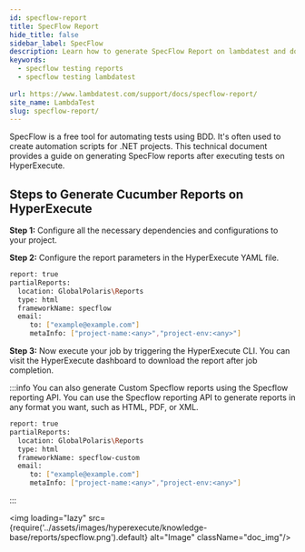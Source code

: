 ```yaml
---
id: specflow-report
title: SpecFlow Report
hide_title: false
sidebar_label: SpecFlow
description: Learn how to generate SpecFlow Report on lambdatest and download the reports from the dashboard
keywords:
  - specflow testing reports
  - specflow testing lambdatest 
  
url: https://www.lambdatest.com/support/docs/specflow-report/
site_name: LambdaTest
slug: specflow-report/
---
```

<script type="application/ld+json"
      dangerouslySetInnerHTML={{ __html: JSON.stringify({
       "@context": "https://schema.org",
        "@type": "BreadcrumbList",
        "itemListElement": [{
          "@type": "ListItem",
          "position": 1,
          "name": "LambdaTest",
          "item": "https://www.lambdatest.com"
        },{
          "@type": "ListItem",
          "position": 2,
          "name": "Support",
          "item": "https://www.lambdatest.com/support/docs/"
        },{
          "@type": "ListItem",
          "position": 3,
          "name": "Native Extent Report",
          "item": "https://www.lambdatest.com/support/docs/specflow-report/"
        }]
      })
    }}
></script>
SpecFlow is a free tool for automating tests using BDD. It's often used to create automation scripts for .NET projects.
This technical document provides a guide on generating SpecFlow reports after executing tests on HyperExecute.

## Steps to Generate Cucumber Reports on HyperExecute

**Step 1:** Configure all the necessary dependencies and configurations to your project.

**Step 2:** Configure the report parameters in the HyperExecute YAML file.

```bash
report: true
partialReports:
  location: GlobalPolaris\Reports
  type: html
  frameworkName: specflow
  email:
     to: ["example@example.com"]
     metaInfo: ["project-name:<any>","project-env:<any>"]
```

**Step 3:** Now execute your job by triggering the HyperExecute CLI. You can visit the HyperExecute dashboard to download the report after job completion.

:::info
You can also generate Custom Specflow reports using the Specflow reporting API. You can use the Specflow reporting API to generate reports in any format you want, such as HTML, PDF, or XML.

```bash
report: true
partialReports:
  location: GlobalPolaris\Reports
  type: html
  frameworkName: specflow-custom
  email:
     to: ["example@example.com"]
     metaInfo: ["project-name:<any>","project-env:<any>"]
```
:::

<img loading="lazy" src={require('../assets/images/hyperexecute/knowledge-base/reports/specflow.png').default} alt="Image" className="doc_img"/> 